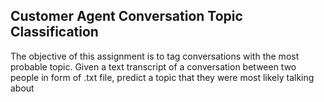 <h2>Customer Agent Conversation Topic Classification </h2>
<p>The objective of this assignment is to tag conversations with the most probable topic. Given a text
transcript of a conversation between two people in form of .txt file, predict a topic that they were
most likely talking about</p>
